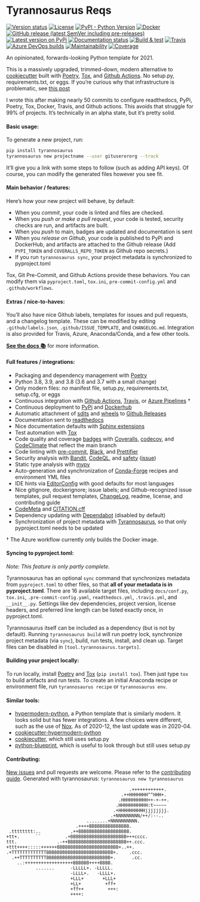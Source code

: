 # Tyrannosaurus Reqs
[![Version status](https://img.shields.io/pypi/status/tyrannosaurus)](https://pypi.org/project/tyrannosaurus/)
[![License](https://img.shields.io/badge/License-Apache%202.0-blue.svg)](https://opensource.org/licenses/Apache-2.0)
[![PyPI - Python Version](https://img.shields.io/pypi/pyversions/tyrannosaurus)](https://pypi.org/project/tyrannosaurus/)
[![Docker](https://img.shields.io/docker/v/dmyersturnbull/tyrannosaurus?color=green&label=DockerHub)](https://hub.docker.com/repository/docker/dmyersturnbull/tyrannosaurus)
[![GitHub release (latest SemVer including pre-releases)](https://img.shields.io/github/v/release/dmyersturnbull/tyrannosaurus?include_prereleases&label=GitHub)](https://github.com/dmyersturnbull/tyrannosaurus/releases)
[![Latest version on PyPi](https://badge.fury.io/py/tyrannosaurus.svg)](https://pypi.org/project/tyrannosaurus/)
[![Documentation status](https://readthedocs.org/projects/tyrannosaurus/badge/?version=latest&style=flat-square)](https://tyrannosaurus.readthedocs.io/en/stable/)
[![Build & test](https://github.com/dmyersturnbull/tyrannosaurus/workflows/Build%20&%20test/badge.svg)](https://github.com/dmyersturnbull/tyrannosaurus/actions)
[![Travis](https://img.shields.io/travis/dmyersturnbull/tyrannosaurus?label=Travis)](https://travis-ci.org/dmyersturnbull/tyrannosaurus)
[![Azure DevOps builds](https://img.shields.io/azure-devops/build/dmyersturnbull/0350c934-2512-4592-848e-9db46c63241a/1?label=Azure)](https://dev.azure.com/dmyersturnbull/tyrannosaurus/_build?definitionId=1&_a=summary)
[![Maintainability](https://api.codeclimate.com/v1/badges/5e3b38c9b9c418461dc3/maintainability)](https://codeclimate.com/github/dmyersturnbull/tyrannosaurus/maintainability)
[![Coverage](https://coveralls.io/repos/github/dmyersturnbull/tyrannosaurus/badge.svg?branch=master&service=github)](https://coveralls.io/github/dmyersturnbull/tyrannosaurus?branch=master)

An opinionated, forwards-looking Python template for 2021.

This is a massively upgraded, trimmed-down, modern alternative to
[cookiecutter](https://github.com/cookiecutter/cookiecutter) built with [Poetry](https://python-poetry.org/),
[Tox](https://github.com/tox-dev/tox), and [Github Actions](https://github.com/features/actions).
No setup.py, requirements.txt, or eggs. If you’re curious why that infrastructure is problematic,
see [this post](https://dmyersturnbull.github.io/#-the-python-build-landscape)

I wrote this after making nearly 50 commits to configure
readthedocs, PyPi, Poetry, Tox, Docker, Travis, and Github actions.
This avoids that struggle for 99% of projects.
It’s technically in an alpha state, but it’s pretty solid.


#### Basic usage:

To generate a new project, run:

```bash
pip install tyrannosaurus
tyrannosaurus new projectname --user gituserororg --track
```

It’ll give you a link with some steps to follow (such as adding API keys).
Of course, you can modify the generated files however you see fit.


#### Main behavior / features:

Here’s how your new project will behave, by default:

- When you _commit_, your code is linted and files are checked.
- When you _push or make a pull request_, your code is tested,
  security checks are run, and artifacts are built.
- When you _push_ to main, badges are updated and documentation is sent
- When you _release on Github_, your code is published to PyPi and DockerHub,
  and artifacts are attached to the Github release
  (Add `PYPI_TOKEN` and `COVERALLS_REPO_TOKEN` as Github repo secrets.)
- If you run `tyrannosaurus sync`, your project metadata is synchronized to pyproject.toml

Tox, Git Pre-Commit, and Github Actions provide these behaviors.
You can modify them via `pyproject.toml`, `tox.ini`, `pre-commit-config.yml` and `.github/workflows`.

#### Extras / nice-to-haves:

You’ll also have nice Github labels, templates for issues and pull requests, and a changelog template.
These can be modified by editing `.github/labels.json`, `.github/ISSUE_TEMPLATE`, and `CHANGELOG.md`.
Integration is also provided for Travis, Azure, Anaconda/Conda, and a few other tools.


**[See the docs 📚](https://tyrannosaurus.readthedocs.io/en/stable/)** for more information.


#### Full features / integrations:

  - Packaging and dependency management with [Poetry](https://python-poetry.org/)
  - Python 3.8, 3.9, and 3.8 (3.6 and 3.7 with a small change)
  - Only modern files: *no* manifest file, setup.py, requirements.txt, setup.cfg, or eggs
  - Continuous integration with [Github Actions](https://github.com/features/actions),
    [Travis](https://www.travis-ci.com/), or [Azure Pipelines](https://azure.microsoft.com/en-us/services/devops/pipelines/) †
  - Continuous deployment to [PyPi](http://pypi.org/) and [Dockerhub](https://hub.docker.com/)
  - Automatic attachment of [sdits](https://docs.python.org/3/distutils/sourcedist.html)
    and [wheels](https://pythonwheels.com/) to [Github Releases](https://docs.github.com/en/free-pro-team@latest/github/administering-a-repository/about-releases)
  - Documentation sent to [readthedocs](https://readthedocs.org/)
  - Nice documentation defaults with [Sphinx extensions](https://www.sphinx-doc.org/en/master/usage/extensions/index.html)
  - Test automation with [Tox](https://tox.readthedocs.io)
  - Code quality and coverage [badges](https://github.com/badges/shields) with [Coveralls](https://coveralls.io/),
    [codecov](https://about.codecov.io/), and [CodeClimate](https://codeclimate.com/)
    that reflect the main branch
  - Code linting with [pre-commit](https://pre-commit.com/), [Black](https://pypi.org/project/black/),
    and [Prettifier](https://prettier.io/)
  - Security analysis with [Bandit](https://github.com/PyCQA/bandit),
    [CodeQL](https://docs.github.com/en/free-pro-team@latest/github/finding-security-vulnerabilities-and-errors-in-your-code/),
    and [safety](https://github.com/pyupio/safety) ([issue](https://github.com/pyupio/safety/issues/201))
  - Static type analysis with [mypy](https://mypy.readthedocs.io)
  - Auto-generation and synchronization of [Conda-Forge](https://conda-forge.org/) recipes and environment YML files
  - IDE hints via [EditorConfig](https://editorconfig.org/) with good defaults for most languages
  - Nice gitignore, dockerignore; issue labels; and Github-recognized issue templates, pull request templates,
    [ChangeLog](https://keepachangelog.com), readme, license, and contributing guide
  - [CodeMeta](https://codemeta.github.io/user-guide/) and [CITATION.cff](https://citation-file-format.github.io/)
  - Dependency updating with [Dependabot](https://dependabot.com/) (disabled by default)
  - Synchronization of project metadata with [Tyrannosaurus](https://tyrannosaurus.readthedocs.io/),
    so that only pyproject.toml needs to be updated


† The Azure workflow currently only builds the Docker image.


#### Syncing to pyproject.toml:

*Note: This feature is only partly complete.*

Tyrannosaurus has an optional `sync` command that synchronizes metadata from `pyproject.toml` to other files,
so that **all of your metadata is in pyproject.toml**.
There are 16 available target files, including `docs/conf.py`, `tox.ini`, `.pre-commit-config.yaml`, `readthedocs.yml`,
`.travis.yml`, and `__init__.py`.
Settings like dev dependencies, project version, license headers, and preferred line length can be listed exactly once,
in pyproject.toml.

Tyrannosaurus itself can be included as a dependency (but is not by default).
Running `tyrannosaurus build` will run poetry lock, synchronize project metadata (via `sync`), build, run tests,
install, and clean up.
Target files can be disabled in `[tool.tyrannosaurus.targets]`.


#### Building your project locally:

To run locally, install [Poetry](https://github.com/python-poetry/poetry)
and [Tox](https://tox.readthedocs.io/en/latest/) (`pip install tox`).
Then just type `tox` to build artifacts and run tests.
To create an initial Anaconda recipe or environment file, run `tyrannosaurus recipe` or `tyrannosaurus env`.


#### Similar tools:

- [hypermodern-python](https://github.com/cjolowicz/hypermodern-python), a Python template that is similarly modern.
  It looks solid but has fewer integrations.
  A few choices were different, such as the use of [Nox](https://github.com/theacodes/nox).
  As of 2020-12, the last update was in 2020-04.
- [cookiecutter-hypermodern-python](https://github.com/cjolowicz/cookiecutter-hypermodern-python)
- [cookiecutter](https://github.com/cookiecutter/cookiecutter), which still uses setup.py
- [python-blueprint](https://github.com/johnthagen/python-blueprint), which is useful to look through
  but still uses setup.py


#### Contributing:

[New issues](https://github.com/dmyersturnbull/tyrannosaurus/issues) and pull requests are welcome.
Please refer to the [contributing guide](https://github.com/dmyersturnbull/tyrannosaurus/blob/master/CONTRIBUTING.md).
Generated with tyrannosaurus: `tyrannosaurus new tyrannosaurus`


```text
                                              .++++++++++++.
                                           .++HHHHHHH^^HHH+.
                                          .HHHHHHHHHH++-+-++.
                                         .HHHHHHHHHHH:t~~~~~
                                        .+HHHHHHHHHHjjjjjjjj.
                                       .+NNNNNNNNN/++/:--..
                              ........+NNNNNNNNNN.
                          .++++BBBBBBBBBBBBBBB.
 .tttttttt:..           .++BBBBBBBBBBBBBBBBBBB.
+tt+.      ``         .+BBBBBBBBBBBBBBBBBBBBB+++cccc.
ttt.               .-++BBBBBBBBBBBBBBBBBBBBBB++.ccc.
+ttt++++:::::++++++BBBBBBBBBBBBBBBBBBBBBBB+..++.
.+TTTTTTTTTTTTTBBBBBBBBBBBBBBBBBBBBBBBBB+.    .ccc.
  .++TTTTTTTTTTBBBBBBBBBBBBBBBBBBBBBBBB+.      .cc.
    ..:++++++++++++++++++BBBBBB++++BBBB.
           .......      -LLLLL+. -LLLLL.
                        -LLLL+.   -LLLL+.
                        +LLL+       +LLL+
                        +LL+         +ff+
                        +ff++         +++:
                        ++++:
```
